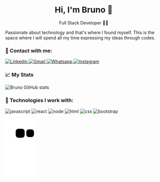 <h1 align="center" style="font-size: 26px;"> Hi, I'm Bruno 👋 </h1>

<p align="center" style="font-size: 14px;"> Full Stack Developer 👩‍💻</p>

<p>
    Passionate about technology and that's where I found myself. This is the space where I will spend all my time
    expressing my ideas through codes.
</p>
<h3> 📲 Contact with me: </h3>
<div>
    <a href="https://www.linkedin.com/in/brunovinicuss/">
        <img src="https://img.shields.io/badge/LinkedIn-0077B5?style=for-the-badge&logo=linkedin&logoColor=white" alt="Linkedin">
    </a>
    <a href="mailto:brunooliver368@gmail.com">
        <img src="https://img.shields.io/badge/Gmail-D14836?style=for-the-badge&logo=gmail&logoColor=white" alt="Gmail">
    </a>
    <a href="https://wa.me/message/ALAX5QMO37C2F1">
        <img src="https://img.shields.io/badge/WhatsApp-25D366?style=for-the-badge&logo=whatsapp&logoColor=white" alt="Whatsapp">
    </a>
    <a href="https://www.instagram.com/brunowzz/">
        <img src="https://img.shields.io/badge/Instagram-E4405F?style=for-the-badge&logo=instagram&logoColor=white" alt="Instagram">
    </a>
</div>

<h3> 📈 My Stats</h3>

![Bruno GitHub stats](https://github-readme-stats.vercel.app/api?username=brunowzz&show_icons=true&theme=radical)

<h3>🔂 Technologies I work with:</h3>
<div>
    <img src="https://img.shields.io/badge/JavaScript-F7DF1E?style=for-the-badge&logo=javascript&logoColor=black" alt="javascript">
    <img src="https://img.shields.io/badge/React-20232A?style=for-the-badge&logo=react&logoColor=61DAFB" alt="react">
    <img src="https://img.shields.io/badge/Node.js-43853D?style=for-the-badge&logo=node.js&logoColor=white" alt="node">
    <img src="https://img.shields.io/badge/HTML5-E34F26?style=for-the-badge&logo=html5&logoColor=white" alt="html">
    <img src="https://img.shields.io/badge/CSS3-1572B6?style=for-the-badge&logo=css3&logoColor=white" alt="css">
    <img src="https://img.shields.io/badge/Bootstrap-563D7C?style=for-the-badge&logo=bootstrap&logoColor=white" alt="bootstrap">
  
</div>

![Snake animation](https://github.com/brunowzz/brunowzz/blob/output/github-contribution-grid-snake.svg)




